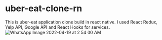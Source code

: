 # uber-eat-clone-rn
This is uber-eat application clone build in react native. I  used React Redux, Yelp API, Google API and React Hooks for services.
![WhatsApp Image 2022-04-19 at 2 54 00 AM](https://user-images.githubusercontent.com/48964638/163978881-e9e8fcab-978f-49b2-9c97-e18adcf8ef4f.jpeg)
